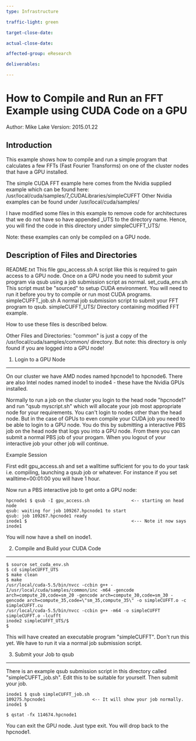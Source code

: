 ```yaml
---
type: Infrastructure

traffic-light: green

target-close-date: 

actual-close-date: 

affected-group: eResearch

deliverables: 

---
```


How to Compile and Run an FFT Example using CUDA Code on a GPU
==============================================================

Author: Mike Lake
Version: 2015.01.22


Introduction
------------

This example shows how to compile and run a simple program that calculates 
a few FFTs (Fast Fourier Transforms) on one of the cluster nodes that 
have a GPU installed. 

The simple CUDA FFT example here comes from the Nvidia supplied example which
can be found here: /usr/local/cuda/samples/7_CUDALibraries/simpleCUFFT 
Other Nvidia examples can be found under /usr/local/cuda/samples/

I have modified some files in this example to remove code for architectures
that we do not have so have appended _UTS to the directory name.
Hence, you will find the code in this directory under simpleCUFFT_UTS/

Note: these examples can only be compiled on a GPU node.



Description of Files and Directories 
------------------------------------

README.txt          This file
gpu_access.sh       A script like this is required to gain access to a GPU node. 
                    Once on a GPU node you need to submit your program via qsub 
                    using a job submission script as normal. 
set_cuda_env.sh     This script must be "sourced" to setup CUDA environment.
                    You will need to run it before you try to compile or run 
                    most CUDA programs. 
simpleCUFFT_job.sh  A normal job submission script to submit your FFT program to qsub. 
simpleCUFFT_UTS/    Directory containing modified FFT example. 

How to use these files is described below. 

Other Files and Directories: 
"common" is just a copy of the /usr/local/cuda/samples/common/ directory.
But note: this directory is only found if you are logged into a GPU node!


1. Login to a GPU Node 
----------------------

On our cluster we have AMD nodes named hpcnode1 to hpcnode6. 
There are also Intel nodes named inode1 to inode4 - these have the 
Nvidia GPUs installed. 

Normally to run a job on the cluster you login to the head node "hpcnode1" 
and run "qsub myscript.sh" which will allocate your job most appropriate 
node for your requirements. You can't login to nodes other than the head node. 
But in the case of GPUs to even compile your CUDA job you need to be able to
login to a GPU node. You do this by submitting a interactive PBS job on the 
head node that logs you into a GPU node. From there you can submit a normal 
PBS job of your progam. When you logout of your interactive job your other 
job will continue. 

Example Session

First edit gpu_access.sh and set a walltime sufficient for you to do 
your task i.e. compiling, launching a qsub job or whatever. For instance 
if you set walltime=00:01:00 you will have 1 hour.

Now run a PBS interactive job to get onto a GPU node:

    hpcnode1 $ qsub -I gpu_access.sh                <-- starting on head node 
    qsub: waiting for job 109267.hpcnode1 to start
    qsub: job 109267.hpcnode1 ready
    inode1 $                                        <--- Note it now says inode1

You will now have a shell on inode1.


2. Compile and Build your CUDA Code
-----------------------------------

    $ source set_cuda_env.sh
    $ cd simpleCUFFT_UTS
    $ make clean
    $ make
    /usr/local/cuda-5.5/bin/nvcc -ccbin g++ -I/usr/local/cuda/samples/common/inc -m64 -gencode arch=compute_20,code=sm_20 -gencode arch=compute_30,code=sm_30 -gencode arch=compute_35,code=\"sm_35,compute_35\" -o simpleCUFFT.o -c simpleCUFFT.cu
    /usr/local/cuda-5.5/bin/nvcc -ccbin g++ -m64 -o simpleCUFFT simpleCUFFT.o -lcufft
    inode2 simpleCUFFT_UTS/$ 
    $ 

This will have created an executable program "simpleCUFFT". Don't run this yet.
We have to run it via a normal job submission script. 


3. Submit your Job to qsub 
--------------------------

There is an example qsub submission script in this directory called
"simpleCUFFT_job.sh". Edit this to be suitable for yourself. 
Then submit your job.

    inode1 $ qsub simpleCUFFT_job.sh
    109275.hpcnode1                  <-- It will show your job normally.
    inode1 $                     

    $ qstat -fx 114674.hpcnode1

You can exit the GPU node. Just type exit.
You will drop back to the hpcnode1.

